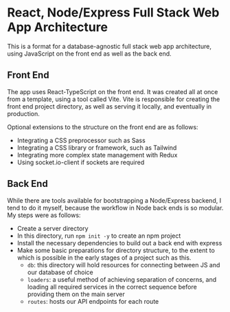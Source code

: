 # React, Node/Express Full Stack Web App Architecture

This is a format for a database-agnostic full stack web app architecture, using JavaScript on the front end as well as the back end.

## Front End
The app uses React-TypeScript on the front end. It was created all at once from a template, using a tool called Vite. Vite is responsible for creating the front end project directory, as well as serving it locally, and eventually in production.

Optional extensions to the structure on the front end are as follows:

- Integrating a CSS preprocessor such as Sass
- Integrating a CSS library or framework, such as Tailwind
- Integrating more complex state management with Redux
- Using socket.io-client if sockets are required

## Back End
While there are tools available for bootstrapping a Node/Express backend, I tend to do it myself, because the workflow in Node back ends is so modular. My steps were as follows:

- Create a server directory
- In this directory, run ``npm init -y`` to create an npm project
- Install the necessary dependencies to build out a back end with express
- Make some basic preparations for directory structure, to the extent to which is possible in the early stages of a project such as this.
    - ``db``: this directory will hold resources for connecting between JS and our database of choice
    - ``loaders``: a useful method of achieving separation of concerns, and loading all required services in the correct sequence before providing them on the main server
    - ``routes``: hosts our API endpoints for each route